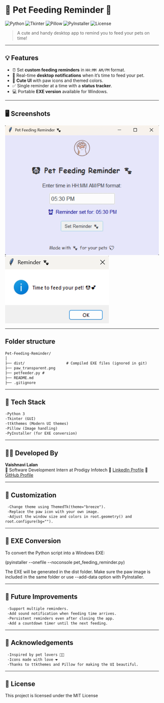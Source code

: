 # 🐾 Pet Feeding Reminder 🐶

![Python](https://img.shields.io/badge/Python-3.11-blue?style=for-the-badge&logo=python)
![Tkinter](https://img.shields.io/badge/Tkinter-GUI-brightgreen?style=for-the-badge)
![Pillow](https://img.shields.io/badge/Pillow-ImageProcessing-yellow?style=for-the-badge)
![PyInstaller](https://img.shields.io/badge/EXE-PyInstaller-red?style=for-the-badge)
![License](https://img.shields.io/badge/License-MIT-blueviolet?style=for-the-badge)
> A cute and handy desktop app to remind you to feed your pets on time!  

---

## 💡 Features
- ⏰ Set **custom feeding reminders** in `HH:MM AM/PM` format.  
- 🔔 Real-time **desktop notifications** when it’s time to feed your pet.  
- 🎨 **Cute UI** with paw icons and themed colors.  
- ✅ Single reminder at a time with a **status tracker**.  
- 💻 Portable **EXE version** available for Windows.  

---

## 🖥️ Screenshots
  
![App Screenshot](Petfeeder.png)  
![App Screenshot](reminder.png)  

---

## Folder structure
```
Pet-Feeding-Reminder/
│
├── dist/                   # Compiled EXE files (ignored in git)
├── paw_transparent.png     
├── petfeeder.py #
├── README.md               
├── .gitignore
```             

---

## 🔧 Tech Stack
    -Python 3
    -Tkinter (GUI)
    -ttkthemes (Modern UI themes)
    -Pillow (Image handling)
    -PyInstaller (for EXE conversion)

---

## 🙋‍♀️ Developed By

**Vaishnavi Lalan**  
💼 Software Development Intern at Prodigy Infotech 
🔗 [LinkedIn Profile](www.linkedin.com/in/vaishnavi-lalan-270419310)
🔗 [GitHub Profile](https://github.com/VaishnaviLalan106)

---

## 🎨 Customization
     -Change theme using ThemedTk(theme="breeze").
     -Replace the paw icon with your own image.
     -Adjust the window size and colors in root.geometry() and root.configure(bg="").

---

## 🚀 EXE Conversion
To convert the Python script into a Windows EXE:

(pyinstaller --onefile --noconsole pet_feeding_reminder.py)

The EXE will be generated in the dist folder.
Make sure the paw image is included in the same folder or use --add-data option with PyInstaller.

---

## 📝 Future Improvements
     -Support multiple reminders.
     -Add sound notification when feeding time arrives.
     -Persistent reminders even after closing the app.
     -Add a countdown timer until the next feeding.

---

## 💖 Acknowledgements
     -Inspired by pet lovers 🐶🐱
     -Icons made with love ❤️
     -Thanks to ttkthemes and Pillow for making the UI beautiful.

---

## 📌 License

This project is licensed under the MIT License
